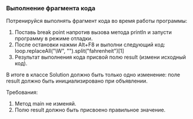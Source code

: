 
### Выполнение фрагмента кода

Потренируйся выполнять фрагмент кода во время работы программы:
1. Поставь break point напротив вызова метода println и запусти программу в режиме отладки.
2. После остановки нажми Alt+F8 и выполни следующий код:
loop.replaceAll(&quot;\\W&quot;, &quot;&quot;).split(&quot;fahrenheit&quot;)[1]
3. Результат выполнения кода присвой полю result (измени исходный код).

В итоге в классе Solution должно быть только одно изменение: поле result должно быть инициализировано при объявлении.


Требования:
1.	Метод main не изменяй.
2.	Полю result должно быть присвоено правильное значение.


